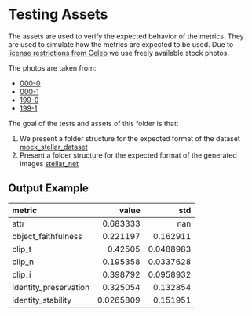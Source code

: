 # Testing Assets

The assets are used to verify the expected behavior of the metrics. They are used to simulate how the metrics are expected to be used. Due to [license restrictions from Celeb](https://github.com/switchablenorms/CelebAMask-HQ?tab=readme-ov-file#license-and-citation) we use freely available stock photos.

The photos are taken from:

* [000-0](https://www.pexels.com/photo/woman-at-beach-3324738/)
* [000-1](https://iordanis.me)
* [199-0](https://www.pexels.com/photo/woman-taking-photo-of-herself-near-parked-vehicles-1085517/)
* [199-1](https://www.pexels.com/photo/smiling-man-wearing-gray-hat-3030332/)

The goal of the tests and assets of this folder is that:

1. We present a folder structure for the expected format of the dataset [mock_stellar_dataset](mock_stellar_dataset)
2. Present a folder structure for the expected format of the generated images [stellar_net](stellar_net)


## Output Example

| metric                |     value |         std |
|:----------------------|----------:|------------:|
| attr                  | 0.683333  | nan         |
| object_faithfulness   | 0.221197  |   0.162911  |
| clip_t                | 0.42505   |   0.0488983 |
| clip_n                | 0.195358  |   0.0337628 |
| clip_i                | 0.398792  |   0.0958932 |
| identity_preservation | 0.325054  |   0.132854  |
| identity_stability    | 0.0265809 |   0.151951  |
